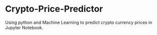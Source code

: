 # Crypto-Price-Predictor
Using python and Machine Learning to predict crypto currency prices in Jupyter Notebook.
